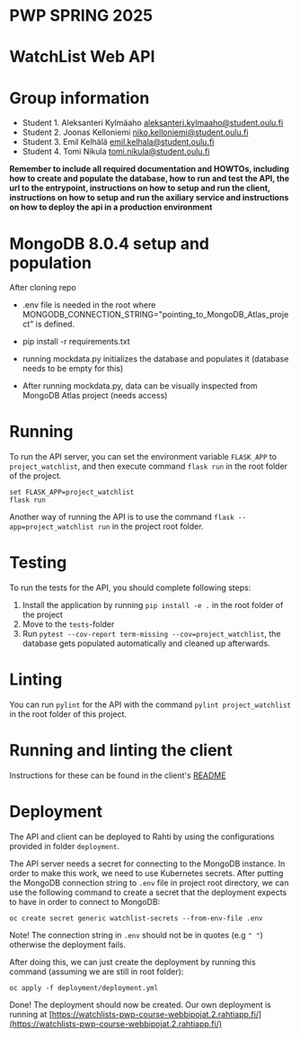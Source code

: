 # PWP SPRING 2025
# WatchList Web API
# Group information
* Student 1. Aleksanteri Kylmäaho  aleksanteri.kylmaaho@student.oulu.fi
* Student 2. Joonas Kelloniemi niko.kelloniemi@student.oulu.fi
* Student 3. Emil Kelhälä emil.kelhala@student.oulu.fi
* Student 4. Tomi Nikula tomi.nikula@student.oulu.fi


__Remember to include all required documentation and HOWTOs, including how to create and populate the database, how to run and test the API, the url to the entrypoint, instructions on how to setup and run the client, instructions on how to setup and run the axiliary service and instructions on how to deploy the api in a production environment__

# MongoDB 8.0.4 setup and population

After cloning repo
- .env file is needed in the root where MONGODB_CONNECTION_STRING="pointing_to_MongoDB_Atlas_project" is defined. 

- pip install -r requirements.txt

- running mockdata.py initializes the database and populates it (database needs to be empty for this)

- After running mockdata.py, data can be visually inspected from MongoDB Atlas project (needs access)

# Running

To run the API server, you can set the environment variable `FLASK_APP` to `project_watchlist`, and then execute command `flask run` in the root folder of the project.

```console
set FLASK_APP=project_watchlist
flask run
```

Another way of running the API is to use the command `flask --app=project_watchlist run` in the project root folder.

# Testing

To run the tests for the API, you should complete following steps:

1. Install the application by running `pip install -e .` in the root folder of the project
2. Move to the `tests`-folder
3. Run `pytest --cov-report term-missing --cov=project_watchlist`, the database gets populated automatically and cleaned up afterwards.

# Linting

You can run `pylint` for the API with the command `pylint project_watchlist` in the root folder of this project.

# Running and linting the client

Instructions for these can be found in the client's [README](./client/README.md)

# Deployment

The API and client can be deployed to Rahti by using the configurations provided in folder `deployment`.

The API server needs a secret for connecting to the MongoDB instance. In order to make this work, we need to use Kubernetes secrets. After putting the MongoDB connection string to `.env` file in project root directory, we can use the following command to create a secret that the deployment expects to have in order to connect to MongoDB:

`oc create secret generic watchlist-secrets --from-env-file .env`

Note! The connection string in `.env` should not be in quotes (e.g `" "`) otherwise the deployment fails.

After doing this, we can just create the deployment by running this command (assuming we are still in root folder):

`oc apply -f deployment/deployment.yml`

Done! The deployment should now be created. Our own deployment is running at [https://watchlists-pwp-course-webbipojat.2.rahtiapp.fi/](https://watchlists-pwp-course-webbipojat.2.rahtiapp.fi/)
